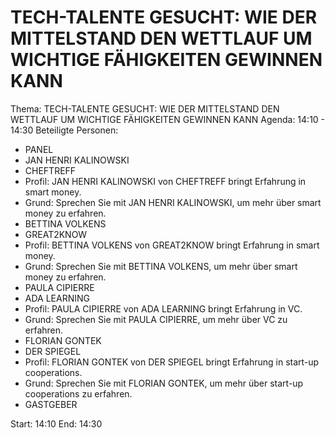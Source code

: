 # TECH-TALENTE GESUCHT: WIE DER MITTELSTAND DEN WETTLAUF UM WICHTIGE FÄHIGKEITEN GEWINNEN KANN
Thema: TECH-TALENTE GESUCHT: WIE DER MITTELSTAND DEN WETTLAUF UM WICHTIGE FÄHIGKEITEN GEWINNEN KANN
Agenda: 14:10 - 14:30
Beteiligte Personen:
- PANEL
- JAN HENRI KALINOWSKI
- CHEFTREFF
- Profil: JAN HENRI KALINOWSKI von CHEFTREFF bringt Erfahrung in smart money.
- Grund: Sprechen Sie mit JAN HENRI KALINOWSKI, um mehr über smart money zu erfahren.
- BETTINA VOLKENS
- GREAT2KNOW
- Profil: BETTINA VOLKENS von GREAT2KNOW bringt Erfahrung in smart money.
- Grund: Sprechen Sie mit BETTINA VOLKENS, um mehr über smart money zu erfahren.
- PAULA CIPIERRE
- ADA LEARNING
- Profil: PAULA CIPIERRE von ADA LEARNING bringt Erfahrung in VC.
- Grund: Sprechen Sie mit PAULA CIPIERRE, um mehr über VC zu erfahren.
- FLORIAN GONTEK
- DER SPIEGEL
- Profil: FLORIAN GONTEK von DER SPIEGEL bringt Erfahrung in start-up cooperations.
- Grund: Sprechen Sie mit FLORIAN GONTEK, um mehr über start-up cooperations zu erfahren.
- GASTGEBER

Start: 14:10
End: 14:30
